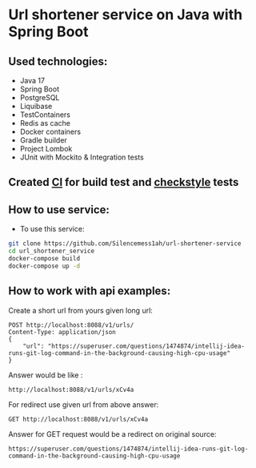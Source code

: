# Url shortener service on Java with Spring Boot

## Used technologies: 
- Java 17
- Spring Boot
- PostgreSQL
- Liquibase
- TestContainers 
- Redis as cache
- Docker containers
- Gradle builder
- Project Lombok
- JUnit with Mockito & Integration tests

## Created [CI](https://github.com/Silencemess1ah/url-shortener-service/blob/master/.github/workflows/ci.yml) for build test and [checkstyle](https://github.com/Silencemess1ah/url-shortener-service/blob/master/src/main/resources/checkstyle/checkstyle.xml) tests

## How to use service:
- To use this service:
```bash
git clone https://github.com/Silencemess1ah/url-shortener-service
cd url_shortener_service
docker-compose build 
docker-compose up -d
```
## How to work with api examples:
Create a short url from yours given long url:
```http
POST http://localhost:8088/v1/urls/
Content-Type: application/json
{
    "url": "https://superuser.com/questions/1474874/intellij-idea-runs-git-log-command-in-the-background-causing-high-cpu-usage"
}
```
Answer would be like : 
```
http://localhost:8088/v1/urls/xCv4a
```
For redirect use given url from above answer:
```http
GET http://localhost:8088/v1/urls/xCv4a
```
Answer for GET request would be a redirect on original source:
```
https://superuser.com/questions/1474874/intellij-idea-runs-git-log-command-in-the-background-causing-high-cpu-usage
```
